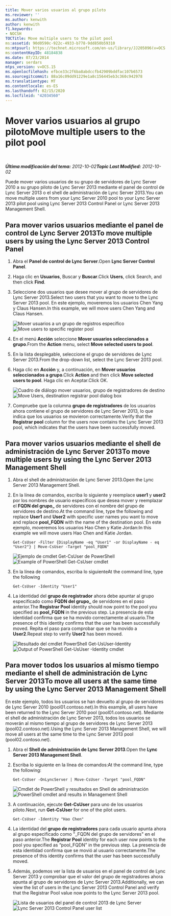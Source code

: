 ```yaml
---
title: Mover varios usuarios al grupo piloto
ms.reviewer: ''
ms.author: kenwith
author: kenwith
f1.keywords:
- NOCSH
TOCTitle: Move multiple users to the pilot pool
ms:assetid: 90d0590c-922c-4933-b778-9dd850b59310
ms:mtpsurl: https://technet.microsoft.com/en-us/library/JJ205096(v=OCS.15)
ms:contentKeyID: 48184838
ms.date: 07/23/2014
manager: serdars
mtps_version: v=OCS.15
ms.openlocfilehash: efbce33c2f6ba8abdccfb42909bddfac107b6573
ms.sourcegitcommit: 88a16c09dd91229e1a8c156445eb3c360c942978
ms.translationtype: MT
ms.contentlocale: es-ES
ms.lasthandoff: 02/15/2020
ms.locfileid: "42034560"
---
```

<div data-xmlns="http://www.w3.org/1999/xhtml">

<div class="topic" data-xmlns="http://www.w3.org/1999/xhtml" data-msxsl="urn:schemas-microsoft-com:xslt" data-cs="http://msdn.microsoft.com/">

<div data-asp="http://msdn2.microsoft.com/asp">

# <a name="move-multiple-users-to-the-pilot-pool"></a><span data-ttu-id="6f288-102">Mover varios usuarios al grupo piloto</span><span class="sxs-lookup"><span data-stu-id="6f288-102">Move multiple users to the pilot pool</span></span>

</div>

<div id="mainSection">

<div id="mainBody">

<span> </span>

<span data-ttu-id="6f288-103">_**Última modificación del tema:** 2012-10-02_</span><span class="sxs-lookup"><span data-stu-id="6f288-103">_**Topic Last Modified:** 2012-10-02_</span></span>

<span data-ttu-id="6f288-104">Puede mover varios usuarios de su grupo de servidores de Lync Server 2010 a su grupo piloto de Lync Server 2013 mediante el panel de control de Lync Server 2013 o el shell de administración de Lync Server 2013.</span><span class="sxs-lookup"><span data-stu-id="6f288-104">You can move multiple users from your Lync Server 2010 pool to your Lync Server 2013 pilot pool using Lync Server 2013 Control Panel or Lync Server 2013 Management Shell.</span></span>

<div>

## <a name="to-move-multiple-users-by-using-the-lync-server-2013-control-panel"></a><span data-ttu-id="6f288-105">Para mover varios usuarios mediante el panel de control de Lync Server 2013</span><span class="sxs-lookup"><span data-stu-id="6f288-105">To move multiple users by using the Lync Server 2013 Control Panel</span></span>

1.  <span data-ttu-id="6f288-106">Abra el **Panel de control de Lync Server**.</span><span class="sxs-lookup"><span data-stu-id="6f288-106">Open **Lync Server Control Panel**.</span></span>

2.  <span data-ttu-id="6f288-107">Haga clic en **Usuarios**, Buscar y **Buscar**.</span><span class="sxs-lookup"><span data-stu-id="6f288-107">Click **Users**, click Search, and then click **Find**.</span></span>

3.  <span data-ttu-id="6f288-108">Seleccione dos usuarios que desee mover al grupo de servidores de Lync Server 2013.</span><span class="sxs-lookup"><span data-stu-id="6f288-108">Select two users that you want to move to the Lync Server 2013 pool.</span></span> <span data-ttu-id="6f288-109">En este ejemplo, moveremos los usuarios Chen Yang y Claus Hansen.</span><span class="sxs-lookup"><span data-stu-id="6f288-109">In this example, we will move users Chen Yang and Claus Hansen.</span></span>
    
    <span data-ttu-id="6f288-110">![Mover usuarios a un grupo de registros específico](images/JJ205096.70d510e1-8e6b-40a5-a80b-27cbc63fc337(OCS.15).jpg "Mover usuarios a un grupo de registros específico")</span><span class="sxs-lookup"><span data-stu-id="6f288-110">![Move users to specific register pool](images/JJ205096.70d510e1-8e6b-40a5-a80b-27cbc63fc337(OCS.15).jpg "Move users to specific register pool")</span></span>  

4.  <span data-ttu-id="6f288-111">En el menú **Acción** seleccione **Mover usuarios seleccionados a grupo**.</span><span class="sxs-lookup"><span data-stu-id="6f288-111">From the **Action** menu, select **Move selected users to pool**.</span></span>

5.  <span data-ttu-id="6f288-112">En la lista desplegable, seleccione el grupo de servidores de Lync Server 2013.</span><span class="sxs-lookup"><span data-stu-id="6f288-112">From the drop-down list, select the Lync Server 2013 pool.</span></span>

6.  <span data-ttu-id="6f288-113">Haga clic en **Acción** y, a continuación, en **Mover usuarios seleccionados a grupo**.</span><span class="sxs-lookup"><span data-stu-id="6f288-113">Click **Action** and then click **Move selected users to pool**.</span></span> <span data-ttu-id="6f288-114">Haga clic en Aceptar.</span><span class="sxs-lookup"><span data-stu-id="6f288-114">Click OK.</span></span>
    
    <span data-ttu-id="6f288-115">![Cuadro de diálogo mover usuarios, grupo de registradores de destino](images/JJ205401.8a375003-dc00-4541-b578-4d88f2010601(OCS.15).png "Cuadro de diálogo mover usuarios, grupo de registradores de destino")</span><span class="sxs-lookup"><span data-stu-id="6f288-115">![Move Users, destination registrar pool dialog box](images/JJ205401.8a375003-dc00-4541-b578-4d88f2010601(OCS.15).png "Move Users, destination registrar pool dialog box")</span></span>  

7.  <span data-ttu-id="6f288-116">Compruebe que la columna **grupo de registradores** de los usuarios ahora contiene el grupo de servidores de Lync Server 2013, lo que indica que los usuarios se movieron correctamente.</span><span class="sxs-lookup"><span data-stu-id="6f288-116">Verify that the **Registrar pool** column for the users now contains the Lync Server 2013 pool, which indicates that the users have been successfully moved.</span></span>

</div>

<div>

## <a name="to-move-multiple-users-by-using-the-lync-server-2013-management-shell"></a><span data-ttu-id="6f288-117">Para mover varios usuarios mediante el shell de administración de Lync Server 2013</span><span class="sxs-lookup"><span data-stu-id="6f288-117">To move multiple users by using the Lync Server 2013 Management Shell</span></span>

1.  <span data-ttu-id="6f288-118">Abra el shell de administración de Lync Server 2013.</span><span class="sxs-lookup"><span data-stu-id="6f288-118">Open the Lync Server 2013 Management Shell.</span></span>

2.  <span data-ttu-id="6f288-119">En la línea de comandos, escriba lo siguiente y reemplace **user1** y **user2** por los nombres de usuario específicos que desea mover y reemplazar el **FQDN del grupo\_** de servidores con el nombre del grupo de servidores de destino.</span><span class="sxs-lookup"><span data-stu-id="6f288-119">At the command line, type the following and replace **User1** and **User2** with specific user names you want to move and replace **pool\_FQDN** with the name of the destination pool.</span></span> <span data-ttu-id="6f288-120">En este ejemplo, moveremos los usuarios Hao Chen y Katie Jordan:</span><span class="sxs-lookup"><span data-stu-id="6f288-120">In this example we will move users Hao Chen and Katie Jordan.</span></span>
    
        Get-CsUser -Filter {DisplayName -eq "User1" -or DisplayName - eq "User2"} | Move-CsUser -Target "pool_FQDN"
    
    <span data-ttu-id="6f288-121">![Ejemplo de cmdlet Get-CsUser de PowerShell](images/JJ205096.767ff9fc-755d-4a80-a710-5b1367aecbe0(OCS.15).jpg "Ejemplo de cmdlet Get-CsUser de PowerShell")</span><span class="sxs-lookup"><span data-stu-id="6f288-121">![Example of PowerShell Get-CsUser cmdlet](images/JJ205096.767ff9fc-755d-4a80-a710-5b1367aecbe0(OCS.15).jpg "Example of PowerShell Get-CsUser cmdlet")</span></span>  

3.  <span data-ttu-id="6f288-122">En la línea de comandos, escriba lo siguiente</span><span class="sxs-lookup"><span data-stu-id="6f288-122">At the command line, type the following</span></span>
    
        Get-CsUser -Identity "User1"

4.  <span data-ttu-id="6f288-123">La identidad del **grupo de registrador** ahora debe apuntar al grupo especificado como **FQDN del grupo\_** de servidores en el paso anterior.</span><span class="sxs-lookup"><span data-stu-id="6f288-123">The **Registrar Pool** identity should now point to the pool you specified as **pool\_FQDN** in the previous step.</span></span> <span data-ttu-id="6f288-124">La presencia de esta identidad confirma que se ha movido correctamente al usuario.</span><span class="sxs-lookup"><span data-stu-id="6f288-124">The presence of this identity confirms that the user has been successfully moved.</span></span> <span data-ttu-id="6f288-125">Repita el paso para comprobar que se ha movido a **User2**.</span><span class="sxs-lookup"><span data-stu-id="6f288-125">Repeat step to verify **User2** has been moved.</span></span>
    
    <span data-ttu-id="6f288-126">![Resultado del cmdlet PowerShell Get-UsUser-Identity](images/JJ205096.8ff04c67-37a0-4156-bfbc-28f9f7b137c8(OCS.15).jpg "Resultado del cmdlet PowerShell Get-UsUser-Identity")</span><span class="sxs-lookup"><span data-stu-id="6f288-126">![Output of PowerShell Get-UsUser -Identity cmdlet](images/JJ205096.8ff04c67-37a0-4156-bfbc-28f9f7b137c8(OCS.15).jpg "Output of PowerShell Get-UsUser -Identity  cmdlet")</span></span>  

</div>

<div>

## <a name="to-move-all-users-at-the-same-time-by-using-the-lync-server-2013-management-shell"></a><span data-ttu-id="6f288-127">Para mover todos los usuarios al mismo tiempo mediante el shell de administración de Lync Server 2013</span><span class="sxs-lookup"><span data-stu-id="6f288-127">To move all users at the same time by using the Lync Server 2013 Management Shell</span></span>

<span data-ttu-id="6f288-128">En este ejemplo, todos los usuarios se han devuelto al grupo de servidores de Lync Server 2010 (pool01.contoso.net).</span><span class="sxs-lookup"><span data-stu-id="6f288-128">In this example, all users have been returned to the Lync Server 2010 pool (pool01.contoso.net).</span></span> <span data-ttu-id="6f288-129">Mediante el shell de administración de Lync Server 2013, todos los usuarios se moverán al mismo tiempo al grupo de servidores de Lync Server 2013 (pool02.contoso.net).</span><span class="sxs-lookup"><span data-stu-id="6f288-129">Using the Lync Server 2013 Management Shell, we will move all users at the same time to the Lync Server 2013 pool (pool02.contoso.net).</span></span>

1.  <span data-ttu-id="6f288-130">Abra el **Shell de administración de Lync Server 2013**.</span><span class="sxs-lookup"><span data-stu-id="6f288-130">Open the **Lync Server 2013 Management Shell**.</span></span>

2.  <span data-ttu-id="6f288-131">Escriba lo siguiente en la línea de comandos:</span><span class="sxs-lookup"><span data-stu-id="6f288-131">At the command line, type the following:</span></span>
    
        Get-CsUser -OnLyncServer | Move-CsUser -Target "pool_FQDN"
    
    <span data-ttu-id="6f288-132">![Cmdlet de PowerShell y resultados en Shell de administración](images/JJ205096.1e57ccb1-9378-4dc7-82b7-dcaa63a285c6(OCS.15).png "Cmdlet de PowerShell y resultados en Shell de administración")</span><span class="sxs-lookup"><span data-stu-id="6f288-132">![PowerShell cmdlet and results in Management Shell](images/JJ205096.1e57ccb1-9378-4dc7-82b7-dcaa63a285c6(OCS.15).png "PowerShell cmdlet and results in Management Shell")</span></span>  

3.  <span data-ttu-id="6f288-133">A continuación, ejecute **Get-CsUser** para uno de los usuarios piloto.</span><span class="sxs-lookup"><span data-stu-id="6f288-133">Next, run **Get-CsUser** for one of the pilot users.</span></span>
    
        Get-CsUser -Identity "Hao Chen"

4.  <span data-ttu-id="6f288-134">La identidad del **grupo de registradores** para cada usuario apunta ahora al grupo especificado como "\_FQDN del grupo de servidores" en el paso anterior.</span><span class="sxs-lookup"><span data-stu-id="6f288-134">The **Registrar Pool** identity for each user now points to the pool you specified as “pool\_FQDN” in the previous step.</span></span> <span data-ttu-id="6f288-135">La presencia de esta identidad confirma que se movió al usuario correctamente.</span><span class="sxs-lookup"><span data-stu-id="6f288-135">The presence of this identity confirms that the user has been successfully moved.</span></span>

5.  <span data-ttu-id="6f288-136">Además, podemos ver la lista de usuarios en el panel de control de Lync Server 2013 y comprobar que el valor del grupo de registradores ahora apunta al grupo de servidores de Lync Server 2013.</span><span class="sxs-lookup"><span data-stu-id="6f288-136">Additionally, we can view the list of users in the Lync Server 2013 Control Panel and verify that the Registrar Pool value now points to the Lync Server 2013 pool.</span></span>
    
    <span data-ttu-id="6f288-137">![Lista de usuarios del panel de control 2013 de Lync Server](images/JJ205096.3f2e87a7-ec59-43c5-82cb-e770108bfb04(OCS.15).jpg "Lista de usuarios del panel de control 2013 de Lync Server")</span><span class="sxs-lookup"><span data-stu-id="6f288-137">![Lync Server 2013 Control Panel user list](images/JJ205096.3f2e87a7-ec59-43c5-82cb-e770108bfb04(OCS.15).jpg "Lync Server 2013 Control Panel user list")</span></span>  

</div>

</div>

<span> </span>

</div>

</div>

</div>

